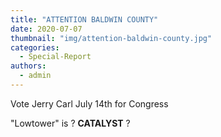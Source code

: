 ```yaml
---
title: "ATTENTION BALDWIN COUNTY"
date: 2020-07-07
thumbnail: "img/attention-baldwin-county.jpg"
categories: 
  - Special-Report
authors: 
  - admin
---
```


Vote Jerry Carl July 14th for Congress

"Lowtower" is ? **CATALYST** ?
